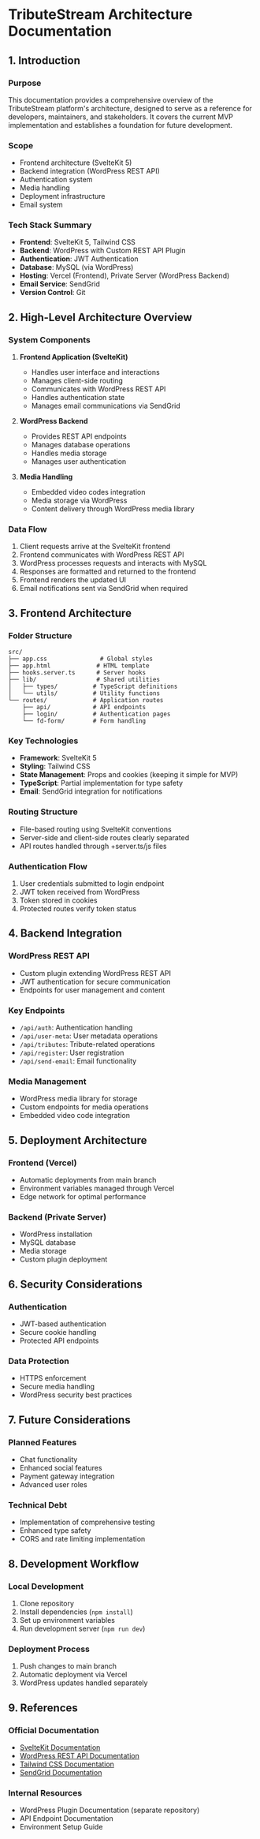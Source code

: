 # TributeStream Architecture Documentation

## 1. Introduction

### Purpose
This documentation provides a comprehensive overview of the TributeStream platform's architecture, designed to serve as a reference for developers, maintainers, and stakeholders. It covers the current MVP implementation and establishes a foundation for future development.

### Scope
- Frontend architecture (SvelteKit 5)
- Backend integration (WordPress REST API)
- Authentication system
- Media handling
- Deployment infrastructure
- Email system

### Tech Stack Summary
- **Frontend**: SvelteKit 5, Tailwind CSS
- **Backend**: WordPress with Custom REST API Plugin
- **Authentication**: JWT Authentication
- **Database**: MySQL (via WordPress)
- **Hosting**: Vercel (Frontend), Private Server (WordPress Backend)
- **Email Service**: SendGrid
- **Version Control**: Git

## 2. High-Level Architecture Overview

### System Components
1. **Frontend Application (SvelteKit)**
   - Handles user interface and interactions
   - Manages client-side routing
   - Communicates with WordPress REST API
   - Handles authentication state
   - Manages email communications via SendGrid

2. **WordPress Backend**
   - Provides REST API endpoints
   - Manages database operations
   - Handles media storage
   - Manages user authentication

3. **Media Handling**
   - Embedded video codes integration
   - Media storage via WordPress
   - Content delivery through WordPress media library

### Data Flow
1. Client requests arrive at the SvelteKit frontend
2. Frontend communicates with WordPress REST API
3. WordPress processes requests and interacts with MySQL
4. Responses are formatted and returned to the frontend
5. Frontend renders the updated UI
6. Email notifications sent via SendGrid when required

## 3. Frontend Architecture

### Folder Structure
```
src/
├── app.css               # Global styles
├── app.html             # HTML template
├── hooks.server.ts      # Server hooks
├── lib/                 # Shared utilities
│   ├── types/          # TypeScript definitions
│   └── utils/          # Utility functions
└── routes/             # Application routes
    ├── api/            # API endpoints
    ├── login/          # Authentication pages
    └── fd-form/        # Form handling
```

### Key Technologies
- **Framework**: SvelteKit 5
- **Styling**: Tailwind CSS
- **State Management**: Props and cookies (keeping it simple for MVP)
- **TypeScript**: Partial implementation for type safety
- **Email**: SendGrid integration for notifications

### Routing Structure
- File-based routing using SvelteKit conventions
- Server-side and client-side routes clearly separated
- API routes handled through +server.ts/js files

### Authentication Flow
1. User credentials submitted to login endpoint
2. JWT token received from WordPress
3. Token stored in cookies
4. Protected routes verify token status

## 4. Backend Integration

### WordPress REST API
- Custom plugin extending WordPress REST API
- JWT authentication for secure communication
- Endpoints for user management and content

### Key Endpoints
- `/api/auth`: Authentication handling
- `/api/user-meta`: User metadata operations
- `/api/tributes`: Tribute-related operations
- `/api/register`: User registration
- `/api/send-email`: Email functionality

### Media Management
- WordPress media library for storage
- Custom endpoints for media operations
- Embedded video code integration

## 5. Deployment Architecture

### Frontend (Vercel)
- Automatic deployments from main branch
- Environment variables managed through Vercel
- Edge network for optimal performance

### Backend (Private Server)
- WordPress installation
- MySQL database
- Media storage
- Custom plugin deployment

## 6. Security Considerations

### Authentication
- JWT-based authentication
- Secure cookie handling
- Protected API endpoints

### Data Protection
- HTTPS enforcement
- Secure media handling
- WordPress security best practices

## 7. Future Considerations

### Planned Features
- Chat functionality
- Enhanced social features
- Payment gateway integration
- Advanced user roles

### Technical Debt
- Implementation of comprehensive testing
- Enhanced type safety
- CORS and rate limiting implementation

## 8. Development Workflow

### Local Development
1. Clone repository
2. Install dependencies (`npm install`)
3. Set up environment variables
4. Run development server (`npm run dev`)

### Deployment Process
1. Push changes to main branch
2. Automatic deployment via Vercel
3. WordPress updates handled separately

## 9. References

### Official Documentation
- [SvelteKit Documentation](https://kit.svelte.dev/)
- [WordPress REST API Documentation](https://developer.wordpress.org/rest-api/)
- [Tailwind CSS Documentation](https://tailwindcss.com/docs)
- [SendGrid Documentation](https://docs.sendgrid.com/)

### Internal Resources
- WordPress Plugin Documentation (separate repository)
- API Endpoint Documentation
- Environment Setup Guide